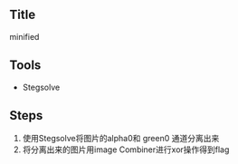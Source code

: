 ## Title

minified

## Tools

- Stegsolve

## Steps
1. 使用Stegsolve将图片的alpha0和 green0 通道分离出来
2. 将分离出来的图片用image Combiner进行xor操作得到flag
